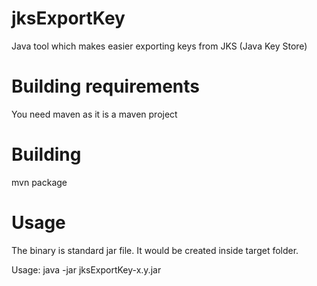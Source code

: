 # jksExportKey
Java tool which makes easier exporting keys from JKS (Java Key Store)

# Building requirements
You need maven as it is a maven project

# Building
mvn package

# Usage
The binary is standard jar file. It would be created inside target folder.

Usage: 
 java -jar jksExportKey-x.y.jar <keystore> <alias> <password>
 